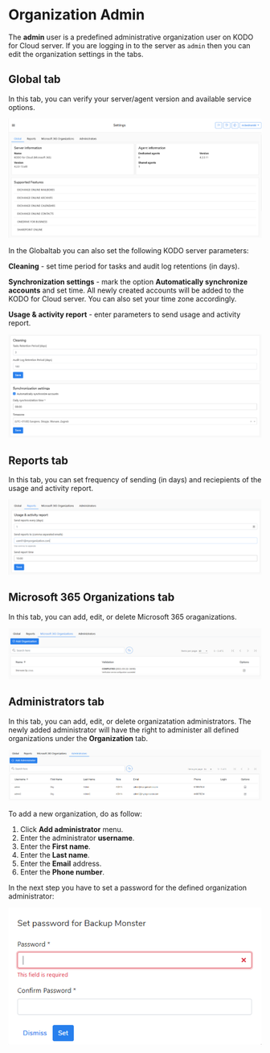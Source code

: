 # Organization Admin

The **admin** user is a predefined administrative organization user on KODO for Cloud server.  If you are logging in to the server as `admin` then you can edit the organization settings in the tabs.

## Global tab

In this tab, you can verify your server/agent version and available service options. 

![](../../../.gitbook/assets/image%20%2832%29.png)

In the Globaltab you can also set the following KODO server parameters:

**Cleaning** - set time period for tasks and audit log retentions \(in days\).

**Synchronization settings** - mark the option **Automatically synchronize accounts** and set time. All newly created accounts will be added to the KODO for Cloud server. You can also set your time zone accordingly.

**Usage & activity report** - enter parameters to send usage and activity report.

![](../../../.gitbook/assets/image%20%2830%29.png)

## Reports tab

In this tab, you can set frequency of sending \(in days\) and reciepients of the usage and activity report.      

![](../../../.gitbook/assets/image%20%2831%29.png)

## Microsoft 365 Organizations tab

In this tab, you can add, edit, or delete Microsoft 365 oraganizations. 

![](../../../.gitbook/assets/image%20%2829%29.png)

## Administrators tab

In this tab, you can add, edit, or delete organizatation administrators. The newly added administrator will have the right to administer all defined organizations under the **Organization** tab.

![](../../../.gitbook/assets/image%20%2826%29.png)

To add a new organization, do as follow:

1. Click **Add administrator** menu.
2. Enter the administrator **username**.
3. Enter the **First name**.
4. Enter the **Last name**.
5. Enter the **Email** address.
6. Enter the **Phone number**.  

In the next step you have to set a password for the defined organization administrator:

![](../../../.gitbook/assets/kodo-cloud-administration-backup-14.png)

